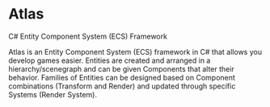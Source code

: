 # Atlas
C# Entity Component System (ECS) Framework

Atlas is an Entity Component System (ECS) framework in C# that allows you develop games easier. Entities are created and arranged in a hierarchy/scenegraph and can be given Components that alter their behavior. Families of Entities can be designed based on Component combinations (Transform and Render) and updated through specific Systems (Render System).
